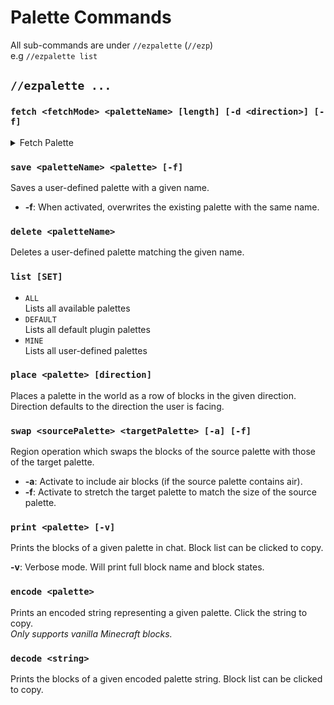 # Palette Commands

All sub-commands are under `//ezpalette` (`//ezp`)\
e.g `//ezpalette list`

## `//ezpalette ...`

### `fetch <fetchMode> <paletteName> [length] [-d <direction>] [-f]`

<details>

<summary>Fetch Palette</summary>

Saves a user-defined palette with a given name.

* **Fetch Mode**: From where to fetch the palette blocks:
  * **`WORLD`**
    * Takes the blocks from the player's position
  * **`SELECTION`**
    * Takes the blocks from the player's selection
    * Selection must be 1x1xN in size, where N is the desired palette length
  * **`HOTBAR`**
    * Takes blocks from the player's hotbar
    * Ignores items and uses default block properties
* **Length** (Default: 0): How many block to fecth. A length of 0 (default) will fetch blocks until air is reached.
* **-d** (Default: me): The direction to fetch in. Defaults to the direction the user is facing.
* **-f**: When activated, overwrites the existing palette with the same name.

<img src="../.gitbook/assets/ezp_fetch.gif" alt="" data-size="original">

</details>

### `save <paletteName> <palette> [-f]`

Saves a user-defined palette with a given name.

* **-f**: When activated, overwrites the existing palette with the same name.

### `delete <paletteName>`

Deletes a user-defined palette matching the given name.

### `list [SET]`

* `ALL`\
  Lists all available palettes
* `DEFAULT`\
  Lists all default plugin palettes
* `MINE`\
  Lists all user-defined palettes

### `place <palette> [direction]`

Places a palette in the world as a row of blocks in the given direction.\
Direction defaults to the direction the user is facing.

### `swap <sourcePalette> <targetPalette> [-a] [-f]`

Region operation which swaps the blocks of the source palette with those of the target palette.

* **-a**: Activate to include air blocks (if the source palette contains air).
* **-f**: Activate to stretch the target palette to match the size of the source palette.

### `print <palette> [-v]`

Prints the blocks of a given palette in chat. Block list can be clicked to copy.

**-v**: Verbose mode. Will print full block name and block states.

### `encode <palette>`

Prints an encoded string representing a given palette. Click the string to copy.\
_Only supports vanilla Minecraft blocks._

### `decode <string>`

Prints the blocks of a given encoded palette string. Block list can be clicked to copy.
